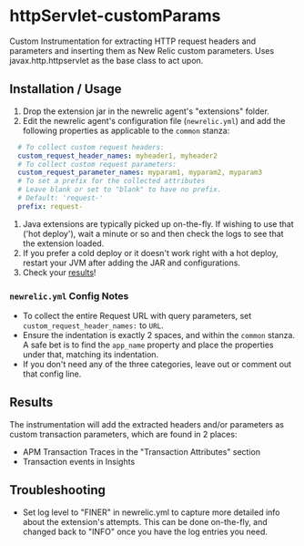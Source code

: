 # httpServlet-customParams

Custom Instrumentation for extracting HTTP request headers and parameters and inserting them as New Relic custom parameters. Uses javax.http.httpservlet as the base class to act upon.

## Installation / Usage

1. Drop the extension jar in the newrelic agent's "extensions" folder.
2. Edit the newrelic agent's configuration file (`newrelic.yml`) and add the following properties as applicable to the `common` stanza:

```yaml
  # To collect custom request headers:
  custom_request_header_names: myheader1, myheader2
  # To collect custom request parameters:
  custom_request_parameter_names: myparam1, myparam2, myparam3
  # To set a prefix for the collected attributes
  # Leave blank or set to "blank" to have no prefix.
  # Default: 'request-'
  prefix: request-
```

1. Java extensions are typically picked up on-the-fly. If wishing to use that ('hot deploy'), wait a minute or so and then check the logs to see that the extension loaded.
2. If you prefer a cold deploy or it doesn't work right with a hot deploy, restart your JVM after adding the JAR and configurations.
3. Check your [results](#results)!

### `newrelic.yml` Config Notes

- To collect the entire Request URL with query parameters, set `custom_request_header_names:` to `URL`.
- Ensure the indentation is exactly 2 spaces, and within the `common` stanza. A safe bet is to find the `app_name` property and place the properties under that, matching its indentation.
- If you don't need any of the three categories, leave out or comment out that config line.

## Results

The instrumentation will add the extracted headers and/or parameters as custom transaction parameters, which are found in 2 places:

- APM Transaction Traces in the "Transaction Attributes" section
- Transaction events in Insights

## Troubleshooting

- Set log level to "FINER" in newrelic.yml to capture more detailed info about the extension's attempts. This can be done on-the-fly, and changed back to "INFO" once you have the log entries you need.
